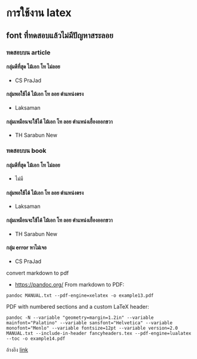 # การใช้งาน latex

## font ที่ทดสอบแล้วไม่มีปัญหาสระลอย 
### ทดสอบบน article
#### กลุ่มดีที่สุด ไม้เอก โท ไม่ลอย
* CS PraJad
#### กลุ่มพอใช้ได้ ไม้เอก โท ลอย ตำแหน่งตรง
* Laksaman
#### กลุ่มเหมือนจะใช้ได้ ไม้เอก โท ลอย ตำแหน่งเยี้องออกขวา
* TH Sarabun New

### ทดสอบบน book
#### กลุ่มดีที่สุด ไม้เอก โท ไม่ลอย
* ไม่มี
#### กลุ่มพอใช้ได้ ไม้เอก โท ลอย ตำแหน่งตรง
* Laksaman
#### กลุ่มเหมือนจะใช้ได้ ไม้เอก โท ลอย ตำแหน่งเยี้องออกขวา
* TH Sarabun New
#### กลุ่ม error หาไม่เจอ
*  CS PraJad

convert markdown to pdf
* https://pandoc.org/
From markdown to PDF:
```linux
pandoc MANUAL.txt --pdf-engine=xelatex -o example13.pdf
```
PDF with numbered sections and a custom LaTeX header:
```linux
pandoc -N --variable "geometry=margin=1.2in" --variable mainfont="Palatino" --variable sansfont="Helvetica" --variable monofont="Menlo" --variable fontsize=12pt --variable version=2.0 MANUAL.txt --include-in-header fancyheaders.tex --pdf-engine=lualatex --toc -o example14.pdf
```
อ้างอิง [link](https://pandoc.org/index.html)
